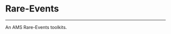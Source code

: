 # Rare-Events
____________________________________________________________

An AMS Rare-Events toolkits. 
